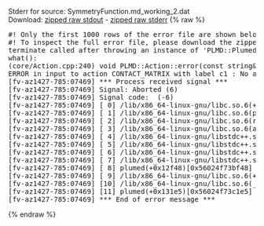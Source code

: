 Stderr for source:  SymmetryFunction.md_working_2.dat   
Download: [zipped raw stdout](SymmetryFunction.md_working_2.dat.plumed.stdout.txt.zip) - [zipped raw stderr](SymmetryFunction.md_working_2.dat.plumed.stderr.txt.zip) 
{% raw %}
<pre>
#! Only the first 1000 rows of the error file are shown below
#! To inspect the full error file, please download the zipped raw stderr file above
terminate called after throwing an instance of 'PLMD::Plumed::ExceptionError'
what():
(core/Action.cpp:240) void PLMD::Action::error(const string&) const
ERROR in input to action CONTACT_MATRIX with label c1 : No atoms have been read in
[fv-az1427-785:07469] *** Process received signal ***
[fv-az1427-785:07469] Signal: Aborted (6)
[fv-az1427-785:07469] Signal code:  (-6)
[fv-az1427-785:07469] [ 0] /lib/x86_64-linux-gnu/libc.so.6(+0x42520)[0x7f66dac42520]
[fv-az1427-785:07469] [ 1] /lib/x86_64-linux-gnu/libc.so.6(pthread_kill+0x12c)[0x7f66dac969fc]
[fv-az1427-785:07469] [ 2] /lib/x86_64-linux-gnu/libc.so.6(raise+0x16)[0x7f66dac42476]
[fv-az1427-785:07469] [ 3] /lib/x86_64-linux-gnu/libc.so.6(abort+0xd3)[0x7f66dac287f3]
[fv-az1427-785:07469] [ 4] /lib/x86_64-linux-gnu/libstdc++.so.6(+0xa2b9e)[0x7f66db0a2b9e]
[fv-az1427-785:07469] [ 5] /lib/x86_64-linux-gnu/libstdc++.so.6(+0xae20c)[0x7f66db0ae20c]
[fv-az1427-785:07469] [ 6] /lib/x86_64-linux-gnu/libstdc++.so.6(+0xae277)[0x7f66db0ae277]
[fv-az1427-785:07469] [ 7] /lib/x86_64-linux-gnu/libstdc++.so.6(__cxa_rethrow+0x4b)[0x7f66db0ae52b]
[fv-az1427-785:07469] [ 8] plumed(+0x12f48)[0x56024f73bf48]
[fv-az1427-785:07469] [ 9] /lib/x86_64-linux-gnu/libc.so.6(+0x29d90)[0x7f66dac29d90]
[fv-az1427-785:07469] [10] /lib/x86_64-linux-gnu/libc.so.6(__libc_start_main+0x80)[0x7f66dac29e40]
[fv-az1427-785:07469] [11] plumed(+0x131e5)[0x56024f73c1e5]
[fv-az1427-785:07469] *** End of error message ***
</pre>
{% endraw %}
